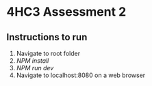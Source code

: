 # 4HC3 Assessment 2

## Instructions to run
1. Navigate to root folder
2. *NPM install*
3. *NPM run dev*
4. Navigate to localhost:8080 on a web browser 
